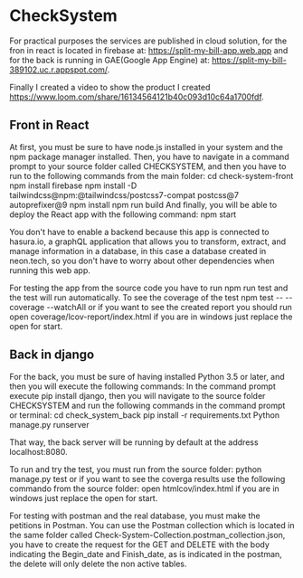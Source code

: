 # CheckSystem

For practical purposes the services are published in cloud solution, for the fron in react is located in firebase at: https://split-my-bill-app.web.app and for the back is running in GAE(Google App Engine) at: https://split-my-bill-389102.uc.r.appspot.com/.

Finally I created a video to show the product I created https://www.loom.com/share/16134564121b40c093d10c64a1700fdf.

## Front in React

At first, you must be sure to have node.js installed in your system and the npm package manager installed. Then, you have to navigate in a command prompt to your source folder called CHECKSYSTEM, and then you have to run to the following commands from the main folder:
cd check-system-front
npm install firebase
npm install -D tailwindcss@npm:@tailwindcss/postcss7-compat postcss@7 autoprefixer@9
npm install
npm run build
And finally, you will be able to deploy the React app with the following command:
npm start

You don't have to enable a backend because this app is connected to hasura.io, a graphQL application that allows you to transform, extract, and manage information in a database, in this case a database created in neon.tech, so you don't have to worry about other dependencies when running this web app.

For testing the app from the source code you have to run npm run test and the test will run automatically.
To see the coverage of the test  npm test -- --coverage --watchAll or if you want to see the created report you should run open coverage/lcov-report/index.html if you are in windows just replace the open for start.

## Back in django

For the back, you must be sure of having installed Python 3.5 or later, and then you will execute the following commands:
In the command prompt execute pip install django, then you will navigate to the source folder CHECKSYSTEM and run the following commands in the command prompt or terminal:
cd check_system_back
pip install -r requirements.txt
Python manage.py runserver

That way, the back server will be running by default at the address localhost:8080.

To run and try the test, you must run from the source folder:
python manage.py test
or if you want to see the coverga results use the following commando from the source folder:
open htmlcov/index.html if you are in windows just replace the open for start.

For testing with postman and the real database, you must make the petitions in Postman. You can use the Postman collection which is located in the same folder called Check-System-Collection.postman_collection.json, you have to create the request for the GET and DELETE with the body indicating the Begin_date and Finish_date, as is indicated in the postman, the delete will only delete the non active tables.


